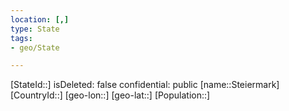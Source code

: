```yaml
---
location: [,]
type: State
tags:
- geo/State

---
```

[StateId::]
isDeleted: false
confidential: public
[name::Steiermark]
[CountryId::]
[geo-lon::]
[geo-lat::]
[Population::]

